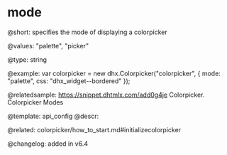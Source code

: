 mode
=============

@short: specifies the mode of displaying a colorpicker



@values: "palette", "picker"

@type: string

@example: 
var colorpicker = new dhx.Colorpicker("colorpicker", {
	mode: "palette",
	css: "dhx_widget--bordered"
});

@relatedsample: https://snippet.dhtmlx.com/add0g4je	Colorpicker. Colorpicker Modes

@template:	api_config
@descr: 

@related: colorpicker/how_to_start.md#initializecolorpicker

@changelog: added in v6.4
